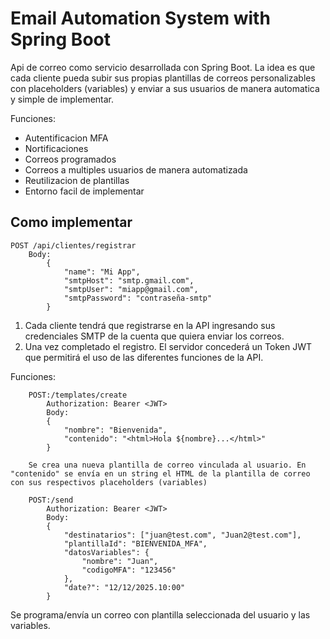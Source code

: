 # Email Automation System with Spring Boot

Api de correo como servicio desarrollada con Spring Boot.
La idea es que cada cliente pueda subir sus propias plantillas de correos personalizables con placeholders (variables) y enviar a sus usuarios de manera automatica y simple de implementar.

Funciones:
- Autentificacion MFA
- Nortificaciones
- Correos programados
- Correos a multiples usuarios de manera automatizada
- Reutilizacion de plantillas
- Entorno facil de implementar

## Como implementar
```
POST /api/clientes/registrar
    Body:
        {
            "name": "Mi App",
            "smtpHost": "smtp.gmail.com",
            "smtpUser": "miapp@gmail.com",
            "smtpPassword": "contraseña-smtp"
        }
```
1. Cada cliente tendrá que registrarse en la API ingresando sus credenciales SMTP de la cuenta que quiera enviar los correos.
2. Una vez completado el registro. El servidor concederá un Token JWT que permitirá el uso de las diferentes funciones de la API.

Funciones: 
```
    POST:/templates/create
        Authorization: Bearer <JWT>
        Body: 
        {
            "nombre": "Bienvenida",
            "contenido": "<html>Hola ${nombre}...</html>" 
        }
    
    Se crea una nueva plantilla de correo vinculada al usuario. En "contenido" se envía en un string el HTML de la plantilla de correo con sus respectivos placeholders (variables)

    POST:/send
        Authorization: Bearer <JWT>
        Body: 
        {
            "destinatarios": ["juan@test.com", "Juan2@test.com"],
            "plantillaId": "BIENVENIDA_MFA",
            "datosVariables": {
                "nombre": "Juan",
                "codigoMFA": "123456"
            },
            "date?": "12/12/2025.10:00"
        }
```
 Se programa/envía un correo con plantilla seleccionada del usuario y las variables. 
   

